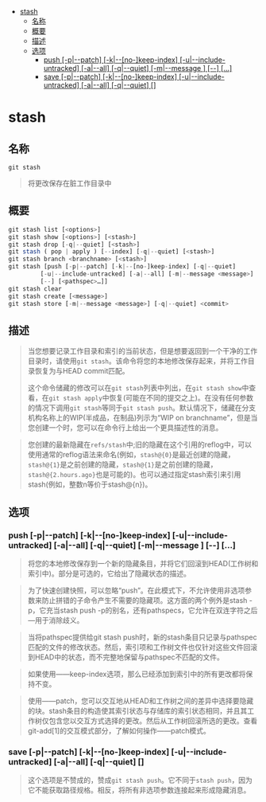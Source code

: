 - [stash](#stash)
	- [名称](#%e5%90%8d%e7%a7%b0)
	- [概要](#%e6%a6%82%e8%a6%81)
	- [描述](#%e6%8f%8f%e8%bf%b0)
	- [选项](#%e9%80%89%e9%a1%b9)
		- [push [-p|--patch] [-k|--[no-]keep-index] [-u|--include-untracked] [-a|--all] [-q|--quiet] [-m|--message <message>] [--] [<pathspec>…​]](#push--p--patch--k--no-keep-index--u--include-untracked--a--all--q--quiet--m--message-message----pathspec%e2%80%8b)
		- [save [-p|--patch] [-k|--[no-]keep-index] [-u|--include-untracked] [-a|--all] [-q|--quiet] [<message>]](#save--p--patch--k--no-keep-index--u--include-untracked--a--all--q--quiet-message)
# stash
## 名称
`git stash`  
> 将更改保存在脏工作目录中
## 概要
```js
git stash list [<options>]
git stash show [<options>] [<stash>]
git stash drop [-q|--quiet] [<stash>]
git stash ( pop | apply ) [--index] [-q|--quiet] [<stash>]
git stash branch <branchname> [<stash>]
git stash [push [-p|--patch] [-k|--[no-]keep-index] [-q|--quiet]
	     [-u|--include-untracked] [-a|--all] [-m|--message <message>]
	     [--] [<pathspec>…​]]
git stash clear
git stash create [<message>]
git stash store [-m|--message <message>] [-q|--quiet] <commit>
```
## 描述
> 当您想要记录工作目录和索引的当前状态，但是想要返回到一个干净的工作目录时，请使用`git stash`。该命令将您的本地修改保存起来，并将工作目录恢复为与HEAD commit匹配。
> 
> 这个命令储藏的修改可以在`git stash`列表中列出，在`git stash show`中查看，在`git stash apply`中恢复(可能在不同的提交之上)。在没有任何参数的情况下调用`git stash`等同于`git stash push`。默认情况下，储藏在分支机构名称上的WIP(半成品，在制品)列示为“WIP on branchname”，但是当您创建一个时，您可以在命令行上给出一个更具描述性的消息。  

> 您创建的最新隐藏在`refs/stash`中;旧的隐藏在这个引用的reflog中，可以使用通常的reflog语法来命名(例如，`stash@{0}`是最近创建的隐藏，`stash@{1}`是之前创建的隐藏，`stash@{1}`是之前创建的隐藏，`stash@{2.hours.ago}`也是可能的)。也可以通过指定stash索引来引用stash(例如，整数n等价于stash@{n})。

## 选项
### push [-p|--patch] [-k|--[no-]keep-index] [-u|--include-untracked] [-a|--all] [-q|--quiet] [-m|--message <message>] [--] [<pathspec>…​]
> 将您的本地修改保存到一个新的隐藏条目，并将它们回滚到HEAD(工作树和索引中)。<message>部分是可选的，它给出了隐藏状态的描述。

> 为了快速创建快照，可以忽略“push”。在此模式下，不允许使用非选项参数来防止拼错的子命令产生不需要的隐藏项。这方面的两个例外是stash -p，它充当stash push -p的别名，还有pathspecs，它允许在双连字符之后—用于消除歧义。

> 当将pathspec提供给git stash push时，新的stash条目只记录与pathspec匹配的文件的修改状态。然后，索引项和工作树文件也仅针对这些文件回滚到HEAD中的状态，而不完整地保留与pathspec不匹配的文件。

> 如果使用——keep-index选项，那么已经添加到索引中的所有更改都将保持不变。

> 使用——patch，您可以交互地从HEAD和工作树之间的差异中选择要隐藏的块。stash条目的构造使其索引状态与存储库的索引状态相同，并且其工作树仅包含您以交互方式选择的更改。然后从工作树回滚所选的更改。查看git-add[1]的交互模式部分，了解如何操作——patch模式。
### save [-p|--patch] [-k|--[no-]keep-index] [-u|--include-untracked] [-a|--all] [-q|--quiet] [<message>]
> 这个选项是不赞成的，赞成`git stash push`。它不同于`stash push`，因为它不能获取路径规格。相反，将所有非选项参数连接起来形成隐藏消息。

> 
